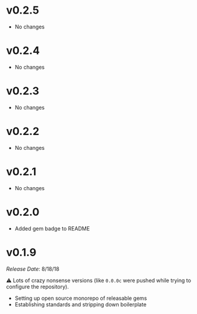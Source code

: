 # v0.2.5

- No changes

# v0.2.4

- No changes

# v0.2.3

- No changes

# v0.2.2

- No changes

# v0.2.1

- No changes

# v0.2.0

- Added gem badge to README

# v0.1.9

*Release Date*: 8/18/18

⚠️ Lots of crazy nonsense versions (like `0.0.0c` were pushed while trying to configure the repository).

- Setting up open source monorepo of releasable gems
- Establishing standards and stripping down boilerplate
